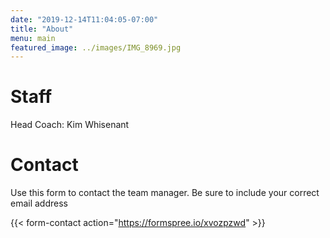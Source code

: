 ```yaml
---
date: "2019-12-14T11:04:05-07:00"
title: "About"
menu: main
featured_image: ../images/IMG_8969.jpg
---
```


# Staff

Head Coach: Kim Whisenant

# Contact

Use this form to contact the team manager. Be sure to include your correct email
address

{{< form-contact action="https://formspree.io/xvozpzwd" >}}
